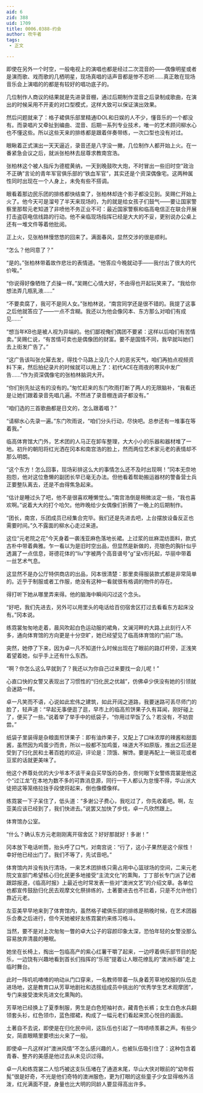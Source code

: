 ```yaml
---
aid: 6
zid: 388
uid: 1709
title: 0006.0388-约会
author: 吹牛者
tags: 
 - 正文

---
```




  即使在另外一个时空，一般电视上的演唱也都是经过二次混音的——偶像明星或者是演而歌、戏而歌的几栖明星，现场真唱的话声音都是惨不忍听……真正敢在现场音乐会上演唱的的都是有较好的唱功底子的。

  几位制作人商议的结果就是先进录音棚，通过后期制作混音之后录制成歌曲，在演出的时候采用不开麦的对口型模式，这样大致可以保证演出效果。

  然后问题就来了：格子裙俱乐部里精通IDOL和日娱的人不少，懂音乐的一个都没有。而录唱片又牵扯到编曲、混音、后期一系列专业技术，唯一的艺术顾问柳水心也不懂这些。所以这些天来的排练都是跟着伴奏带练，一次口型也没有对过。

  眼瞅着正式演出一天天逼近，录音还是八字没一撇，几位制作人都开始上火。在一番紧急会议之后，就派张柏林去屈尊求教南宫浩。

  张柏林这个被人指斥为德棍黄纳，一天到晚鼓吹大炮，不时冒出一些旧时空“政治不正确”言论的青年军官俱乐部的“铁血军官”，其实还是个资深偶像宅。这两种属性同时出现在一个人身上，未免有些不搭调。

  眼看着那边民乐团的排练都快结束了，张柏林却连个影子都没见到。吴赐仁开始上火了。他今天可是溜号了半天来现场的，为的就是给女孩子们鼓气——要让国家警察里那帮元老知道了非喷他不务正业不可：最近国家警察和临高电信正在联合开展打击盗窃电信线路的行动。他不亲临现场指挥已经是大大的不妥，更别说办公桌上还有一堆文件等着他批阅。

  正上火，见张柏林慢悠悠的回来了。满面春风，显然交涉的很是顺利。

  “怎么？他同意了？”

  “是的。”张柏林带着故作悲壮的表情道。“他答应今晚就动手——我付出了很大的代价唉。”

  “你说得好像牺牲了贞操一样。”吴赐仁心情大好，不由得也开起玩笑来了。“我给你想法弄几瓶乳液……”

  “不要卖腐了，我可不是同人女。”张柏林说，“南宫同学还是很不错的。我提了这事之后他就答应了——一点不含糊。我还以为他会像冈本、东方那么对咱们有成见……”

  “想当年KB也是被人视为异端的。他们鄙视俺们偶团不要紧：这样以后咱们有苦情卖。”吴赐仁说，“有苦情可卖也是偶像团的财富。要不是国情不同，我早就叫她们去上街发广告了。”

  “这广告该叫张允幂去发，得找个马路上没几个人的恶劣天气，咱们再拍点视频资料下来，然后拍纪录片的时候就可以用上了：初代ACE在雨夜的寒风中发广告……”作为资深偶像宅的张柏林脑洞大开。

  “你们别先扯这有的没有的。”匆忙赶来的东门吹雨打断了两人的无限脑补，“我看还是让她们跟着录音先唱几遍。不然进了录音棚连调子都没有。”

  “咱们选的三首歌曲都是日文的，怎么跟着唱？”

  “请柳水心先录一遍。”东门吹雨说，“咱们分头行动，尽快吧。总参还有一堆事在等着我。”

  临高体育馆大门外，艺术团的人马正在卸车整理，大大小小的乐器和器材堆了一地。初升的朝阳将红光洒在冈本和南宫浩的脸上，然而两位艺术家元老的表情却不那么明朗。

  “这个东方！怎么回事，现场彩排这么大的事情怎么还不及时出现啊！”冈本无奈地抱怨，他对这位惫懒的副团长早已毫无办法。但他看着帮助搬运器材的警备营士兵正要整队离去，还是不由得焦急起来。

  “估计是睡过头了吧，他不是很喜欢睡懒觉么。”南宫浩倒是稍微淡定一些，“我也喜欢啊。”说着大大的打个哈欠。他昨晚给少女偶像们折腾了一晚上的后期制作。

  “团长，南宫，乐团成员已经集合完毕。我们还是先进去吧，上台摆放设备反正也需要时间。”久不露面的柳水心走过来道。

  这位“元老院之花”今天身着一袭浅亚麻色落地长裙。上过浆的丝麻混纺面料，款式古朴中带着典雅。乍一看以为是旧时空出品，但显然是新做的，亮银色的胸针似乎透漏了一点信息，哥德花体的“liu”字被两个高音谱号“g”呈v形托起，华丽中带着一丝艺术气息。

  这显然不是办公厅特供商店的出品，冈本很清楚：那里卖得服装款式都是非常简单的。近乎于制服或者工作服，绝没有这种一看就很有格调的物件的存在。

  得打听下她从哪里弄来得。他的脑海中瞬间闪过这个念头。

  “好吧，我们先进去，另外可以用里头的电话给百仞宿舍区打过去看看东方起床没有。”冈本说。

  练霓裳匆匆地走着，晨风吹起白色运动服的裙角，文澜河畔的大路上此刻行人不多，通向体育馆的方向更是十分空旷，她已经望见了临高体育馆的门前广场。

  突然，她停了下来，因为卓一凡不知道什么时候出现在了眼前的路灯杆旁，正浅笑着望着她，似乎手上还有什么东西。

  “啊？你怎么这么早就到了？我还以为你自己过来要找一会儿呢！”

  心直口快的女警又表现出了习惯性的“归化民之优越”，仿佛卓少侠没有她的引领就会迷路一样。

  卓一凡笑而不语，心说如此宏伟之建筑，如此开阔之道路，我要迷路可丢尽师门的脸了，轻声道：“早起无事便逛了逛，早市上的临高煎饼果子久有耳闻，刚好碰上了，便买了一些。”说着举了举手中的纸袋子，“你用过早饭了么？若没有，不妨尝尝。”

  纸袋子里装得是杂粮面煎饼果子：即有油炸果子，又配上了口味浓厚的辣酱和甜面酱，虽然因为鸡蛋少而贵，所以一般都不加鸡蛋，味道大不如原版，推出之后还是受到了归化民和土著百姓的欢迎，评论是：顶饿、解馋。要是再配上一碗豆花或者豆浆的话就更美味了。

  他这个养尊处优的大少爷本不该干亲自买早饭的杂务，奈何眼下女警练霓裳是他这个“过江龙”在本地为数不多的可靠消息源，同行一干人都认为怠慢不得，华山派大徒把这等笼络拉拢手段使将起来，倒也像模像样。

  练霓裳一下子呆住了，低头道：“多谢公子费心，我吃过了，你先收着吧。啊，左亚美应该已经到了，我们快进去。”说罢又加快了步伐，卓一凡欣然跟上。

  体育馆办公室。

  “什么？确认东方元老刚刚离开宿舍区？好好那就好！多谢！”

  冈本放下电话听筒，抬头呼了口气，对南宫说：“行了，这小子果然是这个尿性！幸好他已经出门了。我们不等了，先试音吧。”

  体育馆内并没有执行清场，一来艺术团排练只需占用中心篮球场的空间，二来元老院文宣部门希望核心归化民更多地接受“主流文化”的熏陶，丁丁部长专门派了记者跟踪报道，《临高时报》上最近也时常发表一些对“澳洲文艺”的介绍文章。各单位也都宣传鼓励归化民去观摩文化祭排练的，土著要进去也不拦着，只是不允许他们靠近元老。

  左亚美早早地来到了体育馆内，虽然格子裙俱乐部的排练是稍晚时候，在艺术团器乐合奏之后进行，但今天她被好友练霓裳约来练习格斗。

  当然，要不是对上次匆匆一瞥的卓大公子的容颜印象太深，恐怕年轻的女警没那么容易放弃清晨的睡眠。

  她坐在长椅上，掏出一包临高产的紫心红薯干嚼了起来，一边哼着俱乐部节目的配乐，一边饶有兴趣地看到首长们指挥的“乐班”提着让人眼花缭乱的“澳洲乐器”走上临时舞台。

  此时一阵叽叽喳喳的响动从门口穿来，一名教师带着一队身着芳草地校服的队伍走进场地，这是教育口从芳草地剧社和选拔组成员中挑出的“优秀学生艺术观摩团”，专门来接受澳宋先进文化熏陶的。

  芳草地已经换上了夏季制服，男生是白色短袖衬衣，藏青色长裤；女生白色水兵翻领套头衫，红色领巾，蓝色摺裙，构成了一幅元老们看起来赏心悦目的画面。

  土著自不去说，即使是在归化民中间，这队伍也引起了一阵啧啧羡慕之声。有些少女，简直眼睛里要喷出火来了一般。

  即使卓一凡这样对“澳洲风情”不怎么感兴趣的人，也被队伍吸引住了：这种包含着青春、整齐的美感是他过去从未见识过得。

  卓一凡和练霓裳二人恰巧被这支队伍堵在了通道末尾，华山大侠对眼前的“幼年假髨”很是好奇，不光是他们奇特的澳洲服色，更为打眼的这些童子少女显得格外活泼，红光满面不提，身量也比大明的同龄人要显得高出许多。



